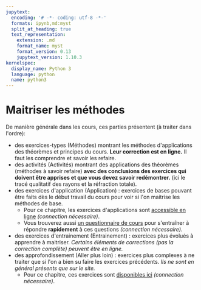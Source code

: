 ```yaml
---
jupytext:
  encoding: '# -*- coding: utf-8 -*-'
  formats: ipynb,md:myst
  split_at_heading: true
  text_representation:
    extension: .md
    format_name: myst
    format_version: 0.13
    jupytext_version: 1.10.3
kernelspec:
  display_name: Python 3
  language: python
  name: python3
---
```

# Maitriser les méthodes
De manière générale dans les cours, ces parties présentent (à traiter dans l'ordre):
* des exercices-types (Méthodes) montrant les méthodes d'applications des théorèmes et principes du cours. __Leur correction est en ligne.__ Il faut les comprendre et savoir les refaire.
* des activités (Activités) montrant des applications des théorèmes (méthodes à savoir refaire) __avec des conclusions des exercices qui doivent être apprises et que vous devez savoir redémontrer.__ (ici le tracé qualitatif des rayons et la réfraction totale).
* des exercices d'application (Application) : exercices de bases pouvant être faits dès le début travail du cours pour voir si l'on maitrise les méthodes de base.
    * Pour ce chapitre, les exercices d'applications sont [accessible en ligne](https://stanislas.edunao.com/mod/quiz/view.php?id=12780) _(connection nécessaire)_.
    * Vous trouverez aussi [un questionnaire de cours](https://stanislas.edunao.com/mod/resource/view.php?id=12781) pour s'entraîner à répondre __rapidement__ à ces questions _(connection nécessaire)_.
* des exercices d'entrainement (Entrainement) : exercices plus évolués à apprendre à maitriser. _Certains éléments de corrections (pas la correction complète) peuvent être en ligne._
* des approfondissement (Aller plus loin) : exercices plus complexes à ne traiter que si l'on a bien su faire les exercices précédents. _Ils ne sont en général présents que sur le site._
    * Pour ce chapitre, ces exercices sont [disponibles ici](https://stanislas.edunao.com/mod/resource/view.php?id=12782) _(connection nécessaire)_.